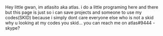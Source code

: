 Hey little gwan, im atlasito aka atlas.
i do a little programing here and there but this page is just so i can save projects and someone to use my codes(SKID) because i simply dont care
everyone else who is not a skid why u looking at my codes you skid...
you can reach me on atlas#9444 - skype? 
